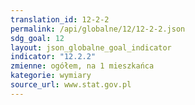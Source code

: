 ```yaml
---
translation_id: 12-2-2
permalink: /api/globalne/12/12-2-2.json
sdg_goal: 12
layout: json_globalne_goal_indicator
indicator: "12.2.2"
zmienne: ogółem, na 1 mieszkańca
kategorie: wymiary
source_url: www.stat.gov.pl
---
```

